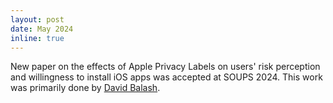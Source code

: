```yaml
---
layout: post
date: May 2024
inline: true
---
```


New paper on the effects of Apple Privacy Labels on users' risk perception and willingness to install iOS apps was accepted at SOUPS 2024. This work was primarily done by [David Balash](https://davidbalash.github.io/).